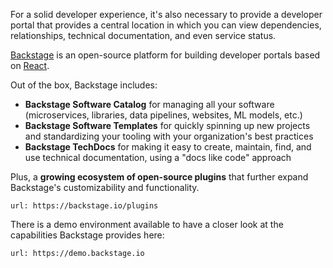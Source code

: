 For a solid developer experience, it's also necessary to provide a developer portal that provides a central location in which you can view dependencies, relationships, technical documentation, and even service status.

[Backstage](https://backstage.io) is an open-source platform for building developer portals based on [React](https://react.dev).

Out of the box, Backstage includes:
- **Backstage Software Catalog** for managing all your software (microservices, libraries, data pipelines, websites, ML models, etc.)
- **Backstage Software Templates** for quickly spinning up new projects and standardizing your tooling with your organization's best practices
- **Backstage TechDocs** for making it easy to create, maintain, find, and use technical documentation, using a "docs like code" approach

Plus, a **growing ecosystem of open-source plugins** that further expand Backstage's customizability and functionality.
```dashboard:open-url
url: https://backstage.io/plugins
```

There is a demo environment available to have a closer look at the capabilities Backstage provides here:
```dashboard:open-url
url: https://demo.backstage.io
```

